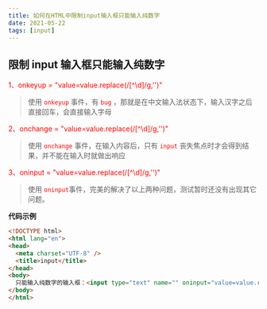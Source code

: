 ```yaml
---
title: 如何在HTML中限制input输入框只能输入纯数字
date: 2021-05-22
tags: [input]
---
```


## 限制 input 输入框只能输入纯数字

<font color=red>1、onkeyup = "value=value.replace(/[^\d]/g,'')"</font>

> 使用 <font color=red>`onkeyup`</font> 事件，有 <font color=red>`bug`</font> ，那就是在中文输入法状态下，输入汉字之后直接回车，会直接输入字母


<!-- more -->

<font color=red>2、onchange = "value=value.replace(/[^\d]/g,'')"</font>

> 使用 <font color=red>`onchange`</font> 事件，在输入内容后，只有 <font color=red>`input`</font> 丧失焦点时才会得到结果，并不能在输入时就做出响应

<font color=red>3、oninput = "value=value.replace(/[^\d]/g,'')"</font>

> 使用 <font color=red>`oninput`</font>事件，完美的解决了以上两种问题，测试暂时还没有出现其它问题。


**代码示例**

```html
<!DOCTYPE html>
<html lang="en">
<head>
  <meta charset="UTF-8" />
  <title>input</title>
</head>
<body>
  只能输入纯数字的输入框：<input type="text" name="" oninput="value=value.replace(/[^\d]/g,'')">
</body>
</html>
```